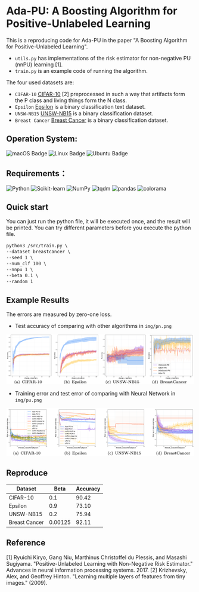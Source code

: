 # Ada-PU: A Boosting Algorithm for Positive-Unlabeled Learning

This is a reproducing code for Ada-PU in the paper "A Boosting Algorithm for Positive-Unlabeled Learning".

* ```utils.py``` has implementations of the risk estimator for non-negative PU (nnPU) learning [1]. 
* ```train.py``` is an example code of running the algorithm. 

The four used datasets are:
* ```CIFAR-10``` [CIFAR-10](https://www.cs.toronto.edu/~kriz/cifar.html) [2] preprocessed in such a way that artifacts form the P class and living things form the N class.
* ```Epsilon``` [Epsilon](https://www.csie.ntu.edu.tw/~cjlin/libsvmtools/datasets/binary.html) is a binary classification text dataset.
* ```UNSW-NB15``` [UNSW-NB15](https://research.unsw.edu.au/projects/unsw-nb15-dataset) is a binary classiﬁcation dataset.
* ```Breast Cancer``` [Breast Cancer](https://archive.ics.uci.edu/ml/datasets/Breast+Cancer+Wisconsin+(Diagnostic)) is a binary classification dataset.


## Operation System:
![macOS Badge](https://img.shields.io/badge/-macOS-white?style=flat-square&logo=macOS&logoColor=000000) ![Linux Badge](https://img.shields.io/badge/-Linux-white?style=flat-square&logo=Linux&logoColor=FCC624) ![Ubuntu Badge](https://img.shields.io/badge/-Ubuntu-white?style=flat-square&logo=Ubuntu&logoColor=E95420)

## Requirements：
![Python](http://img.shields.io/badge/-3.8.13-eee?style=flat&logo=Python&logoColor=3776AB&label=Python) ![Scikit-learn](http://img.shields.io/badge/-1.1.1-eee?style=flat&logo=scikit-learn&logoColor=e26d00&label=Scikit-Learn) ![NumPy](http://img.shields.io/badge/-1.22.3-eee?style=flat&logo=NumPy&logoColor=013243&label=NumPy) ![tqdm](http://img.shields.io/badge/-4.64.0-eee?style=flat&logo=tqdm&logoColor=FFC107&label=tqdm) ![pandas](http://img.shields.io/badge/-1.4.3-eee?style=flat&logo=pandas&logoColor=150458&label=pandas) ![colorama](http://img.shields.io/badge/-0.4.5-eee?style=flat&label=colorama)


## Quick start
You can just run the python file, it will be executed once, and the result will be printed. You can try different parameters before you execute the python file.

```
python3 /src/train.py \
--dataset breastcancer \
--seed 1 \
--num_clf 100 \
--nnpu 1 \
--beta 0.1 \
--random 1
```

## Example Results

The errors are measured by zero-one loss.
* Test accuracy of comparing with other algorithms in ```img/pn.png```

![test accuracy of comparing with other algorithms](img/pn.png "test accuracy")

* Training error and test error of comparing with Neural Network in ```img/pu.png```

![training error of comparing with Neural Network](img/pu.png "training error")

## Reproduce
| Dataset | Beta | Accuracy |
| ------------- | ------- | -------- |
| CIFAR-10      | 0.1     | 90.42 |
| Epsilon       | 0.9     | 73.10 |
| UNSW-NB15     | 0.2     | 75.94 |
| Breast Cancer | 0.00125 | 92.11 |

## Reference

[1] Ryuichi Kiryo, Gang Niu, Marthinus Christoffel du Plessis, and Masashi Sugiyama. 
"Positive-Unlabeled Learning with Non-Negative Risk Estimator." Advances in neural information processing systems. 2017.
[2] Krizhevsky, Alex, and Geoffrey Hinton. "Learning multiple layers of features from tiny images." (2009).
